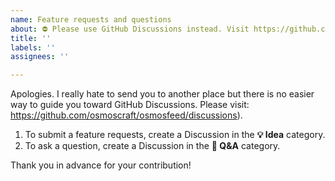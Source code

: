 ```yaml
---
name: Feature requests and questions
about: ⛔ Please use GitHub Discussions instead. Visit https://github.com/osmoscraft/osmosfeed/discussions
title: ''
labels: ''
assignees: ''

---
```


Apologies. I really hate to send you to another place but there is no easier way to guide you toward GitHub Discussions. Please visit: https://github.com/osmoscraft/osmosfeed/discussions).

1. To submit a feature requests, create a Discussion in the **💡 Idea** category.
2. To ask a question, create a Discussion in the **🙏 Q&A** category.

Thank you in advance for your contribution!
